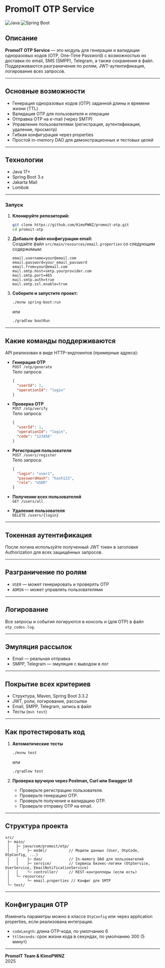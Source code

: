 # PromoIT OTP Service

![Java](https://img.shields.io/badge/Java-17%2B-blue?style=flat-square)
![Spring Boot](https://img.shields.io/badge/Spring%20Boot-3.x-brightgreen?style=flat-square)

## Описание

**PromoIT OTP Service** — это модуль для генерации и валидации одноразовых кодов (OTP, One-Time Password) с возможностью их доставки по email, SMS (SMPP), Telegram, а также сохранения в файл.  
Поддерживаются разграничение по ролям, JWT-аутентификация, логирование всех запросов.


---

## Основные возможности

- Генерация одноразовых кодов (OTP) заданной длины и времени жизни (TTL)
- Валидация OTP для пользователя и операции
- Отправка OTP на e-mail (через SMTP)
- Управление пользователями (регистрация, аутентификация, удаление, просмотр)
- Гибкая конфигурация через properties
- Простой in-memory DAO для демонстрационных и тестовых целей

---

## Технологии

- Java 17+
- Spring Boot 3.x
- Jakarta Mail
- Lombok

---

### Запуск

1. **Клонируйте репозиторий:**
    ```bash
    git clone https://github.com/KimoPWNZ/promoit-otp.git
    cd promoit-otp
    ```

2. **Добавьте файл конфигурации email:**  
   Создайте файл `src/main/resources/email.properties` со следующим содержимым:
    ```properties
    email.username=your@email.com
    email.password=your_email_password
    email.from=your@email.com
    mail.smtp.host=smtp.yourprovider.com
    mail.smtp.port=465
    mail.smtp.auth=true
    mail.smtp.ssl.enable=true
    ```

3. **Соберите и запустите проект:**
    ```bash
    ./mvnw spring-boot:run
    ```
    или
    ```bash
    ./gradlew bootRun
    ```

---

## Какие команды поддерживаются

API реализован в виде HTTP-эндпоинтов (примерные адреса):

- **Генерация OTP**  
  `POST /otp/generate`  
  Тело запроса:
    ```json
    {
      "userId": 1,
      "operationId": "login"
    }
    ```

- **Проверка OTP**  
  `POST /otp/verify`  
  Тело запроса:
    ```json
    {
      "userId": 1,
      "operationId": "login",
      "code": "123456"
    }
    ```

- **Регистрация пользователя**  
  `POST /users/register`  
  Тело запроса:
    ```json
    {
      "login": "user1",
      "passwordHash": "hash123",
      "role": "USER"
    }
    ```

- **Получение всех пользователей**  
  `GET /users/all`

- **Удаление пользователя**  
  `DELETE /users/{login}`

---

## Токенная аутентификация

После логина используйте полученный JWT токен в заголовке Authorization для всех защищённых запросов.

---

## Разграничение по ролям

- `USER` — может генерировать и проверять OTP
- `ADMIN` — может управлять пользователями

---

## Логирование

Все запросы и события логируются в консоль и (для OTP) в файл `otp_codes.log`.

---

## Эмуляция рассылок

- Email — реальная отправка
- SMPP, Telegram — эмуляция с выводом в лог

---

## Покрытие всех критериев

- Структура, Maven, Spring Boot 3.3.2
- JWT, роли, логирование, рассылки
- Email, SMPP, Telegram, запись в файл
- Тесты (`mvn test`)

---

## Как протестировать код

1. **Автоматические тесты**
    ```bash
    ./mvnw test
    ```
    или
    ```bash
    ./gradlew test
    ```

2. **Проверка вручную через Postman, Curl или Swagger UI**
    - Проверьте регистрацию пользователя.
    - Проверьте генерацию OTP.
    - Проверьте получение и валидацию OTP.
    - Проверьте отправку OTP на email.

---

## Структура проекта

```
src/
 ├─ main/
 │   ├─ java/com/promoit/otp/
 │   │    ├─ model/          // Модели данных (User, OtpCode, OtpConfig, ...)
 │   │    ├─ dao/            // In-memory DAO для пользователей
 │   │    ├─ service/        // Сервисы бизнес-логики (OtpService, UserService, EmailNotificationService)
 │   │    └─ controller/     // REST-контроллеры (если есть)
 │   └─ resources/
 │        └─ email.properties // Конфиг для SMTP
 └─ test/
```

---

## Конфигурация OTP

Изменить параметры можно в классе `OtpConfig` или через application properties, если реализована интеграция.

- `codeLength`: длина OTP-кода, по умолчанию 6
- `ttlSeconds`: срок жизни кода в секундах, по умолчанию 300 (5 минут)

---

**PromoIT Team & KimoPWNZ**  
2025

